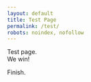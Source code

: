 ```yaml
---
layout: default
title: Test Page
permalink: /test/
robots: noindex, nofollow
---
```


Test page.  
We win!

Finish.
